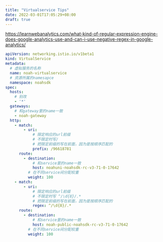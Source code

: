 ```yaml
---
title: "Virtualservice Tips"
date: 2022-03-01T17:05:29+08:00
draft: true
---
```


https://learnwebanalytics.com/what-kind-of-regular-expression-engine-does-google-analytics-use-and-can-i-use-negative-regex-in-google-analytics/

```yaml
apiVersion: networking.istio.io/v1beta1
kind: VirtualService
metadata:
  # 虚拟服务的名称
  name: noah-virtualservice
  # 资源所属的namesapce
  namespace: noahsdk
spec:
  hosts:
    # 别改
    - '*'
  gateways:
    # 和gateway里的name一致
    - noah-gateway
  http:
    - match:
        - uri:
            # 限定响应的url前缀
            # 不限定时写/
            # 把限定前缀的写在前面，因为是按顺序匹配的
            prefix: /96618781
      route:
        - destination:
            # 和service里的name一致
            host: noahuni-noahsdk-rc-v3-71-0-17642
          # 在不同service间分配权重
          weight: 100      
    - match:
        - uri:
            # 限定响应的url前缀
            # 不限定时写 ^/\d{8}/.*
            # 把限定前缀的写在前面，因为是按顺序匹配的
            regex: ^/\d{8}/.*
      route:       
        - destination:
            # 和service里的name一致
            host: noah-public-noahsdk-rc-v3-71-0-17642
          # 在不同service间分配权重
          weight: 100
```